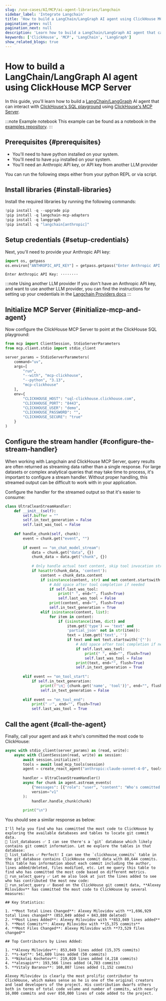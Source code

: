 ```yaml
---
slug: /use-cases/AI/MCP/ai-agent-libraries/langchain
sidebar_label: 'Integrate Langchain'
title: 'How to build a LangChain/LangGraph AI agent using ClickHouse MCP Server.'
pagination_prev: null
pagination_next: null
description: 'Learn how to build a LangChain/LangGraph AI agent that can interact with ClickHouse''s SQL playground using ClickHouse''s MCP Server.'
keywords: ['ClickHouse', 'MCP', 'LangChain', 'LangGraph']
show_related_blogs: true
---
```


# How to build a LangChain/LangGraph AI agent using ClickHouse MCP Server

In this guide, you'll learn how to build a [LangChain/LangGraph](https://github.com/langchain-ai/langgraph) AI agent that
can interact with [ClickHouse's SQL playground](https://sql.clickhouse.com/) using [ClickHouse's MCP Server](https://github.com/ClickHouse/mcp-clickhouse).

:::note Example notebook
This example can be found as a notebook in the [examples repository](https://github.com/ClickHouse/examples/blob/main/ai/mcp/langchain/langchain.ipynb).
:::

## Prerequisites {#prerequisites}
- You'll need to have python installed on your system.
- You'll need to have `pip` installed on your system.
- You'll need an Anthropic API key, or API key from another LLM provider

You can run the following steps either from your python REPL or via script.

<VerticalStepper headerLevel="h2">

## Install libraries {#install-libraries}

Install the required libraries by running the following commands:

```python
!pip install -q --upgrade pip
!pip install -q langchain-mcp-adapters
!pip install -q langgraph
!pip install -q "langchain[anthropic]"
```

## Setup credentials {#setup-credentials}

Next, you'll need to provide your Anthropic API key:

```python
import os, getpass
os.environ["ANTHROPIC_API_KEY"] = getpass.getpass("Enter Anthropic API Key:")
```

```response title="Response"
Enter Anthropic API Key: ········
```

:::note Using another LLM provider
If you don't have an Anthropic API key, and want to use another LLM provider,
you can find the instructions for setting up your credentials in the [Langchain Providers docs](https://python.langchain.com/docs/integrations/providers/)
:::

## Initialize MCP Server {#initialize-mcp-and-agent}

Now configure the ClickHouse MCP Server to point at the ClickHouse SQL playground:

```python
from mcp import ClientSession, StdioServerParameters
from mcp.client.stdio import stdio_client

server_params = StdioServerParameters(
    command="uv",
    args=[
        "run",
        "--with", "mcp-clickhouse",
        "--python", "3.13",
        "mcp-clickhouse"
    ],
    env={
        "CLICKHOUSE_HOST": "sql-clickhouse.clickhouse.com",
        "CLICKHOUSE_PORT": "8443",
        "CLICKHOUSE_USER": "demo",
        "CLICKHOUSE_PASSWORD": "",
        "CLICKHOUSE_SECURE": "true"
    }
)
```
## Configure the stream handler {#configure-the-stream-handler}

When working with Langchain and ClickHouse MCP Server, query results are often 
returned as streaming data rather than a single response. For large datasets or
complex analytical queries that may take time to process, it's important to configure
a stream handler. Without proper handling, this streamed output can be difficult 
to work with in your application.

Configure the handler for the streamed output so that it's easier to consume:

```python
class UltraCleanStreamHandler:
    def __init__(self):
        self.buffer = ""
        self.in_text_generation = False
        self.last_was_tool = False
        
    def handle_chunk(self, chunk):
        event = chunk.get("event", "")
        
        if event == "on_chat_model_stream":
            data = chunk.get("data", {})
            chunk_data = data.get("chunk", {})
            
            # Only handle actual text content, skip tool invocation streams
            if hasattr(chunk_data, 'content'):
                content = chunk_data.content
                if isinstance(content, str) and not content.startswith('{"'):
                    # Add space after tool completion if needed
                    if self.last_was_tool:
                        print(" ", end="", flush=True)
                        self.last_was_tool = False
                    print(content, end="", flush=True)
                    self.in_text_generation = True
                elif isinstance(content, list):
                    for item in content:
                        if (isinstance(item, dict) and 
                            item.get('type') == 'text' and 
                            'partial_json' not in str(item)):
                            text = item.get('text', '')
                            if text and not text.startswith('{"'):
                                # Add space after tool completion if needed
                                if self.last_was_tool:
                                    print(" ", end="", flush=True)
                                    self.last_was_tool = False
                                print(text, end="", flush=True)
                                self.in_text_generation = True
                                
        elif event == "on_tool_start":
            if self.in_text_generation:
                print(f"\n🔧 {chunk.get('name', 'tool')}", end="", flush=True)
                self.in_text_generation = False
                
        elif event == "on_tool_end":
            print(" ✅", end="", flush=True)
            self.last_was_tool = True
```

## Call the agent {#call-the-agent}

Finally, call your agent and ask it who's committed the most code to ClickHouse:

```python
async with stdio_client(server_params) as (read, write):
    async with ClientSession(read, write) as session:
        await session.initialize()
        tools = await load_mcp_tools(session)
        agent = create_react_agent("anthropic:claude-sonnet-4-0", tools)
        
        handler = UltraCleanStreamHandler()        
        async for chunk in agent.astream_events(
            {"messages": [{"role": "user", "content": "Who's committed the most code to ClickHouse?"}]}, 
            version="v1"
        ):
            handler.handle_chunk(chunk)
            
        print("\n")
```

You should see a similar response as below:

```response title="Response"
I'll help you find who has committed the most code to ClickHouse by exploring the available databases and tables to locate git commit data.
🔧 list_databases ✅ I can see there's a `git` database which likely contains git commit information. Let me explore the tables in that database:
🔧 list_tables ✅ Perfect! I can see the `clickhouse_commits` table in the git database contains ClickHouse commit data with 80,644 commits. This table has information about each commit including the author, lines added/deleted, files modified, etc. Let me query this table to find who has committed the most code based on different metrics.
🔧 run_select_query ✅ Let me also look at just the lines added to see who has contributed the most new code:
🔧 run_select_query ✅ Based on the ClickHouse git commit data, **Alexey Milovidov** has committed the most code to ClickHouse by several measures:

## Key Statistics:

1. **Most Total Lines Changed**: Alexey Milovidov with **1,696,929 total lines changed** (853,049 added + 843,880 deleted)
2. **Most Lines Added**: Alexey Milovidov with **853,049 lines added**
3. **Most Commits**: Alexey Milovidov with **15,375 commits**
4. **Most Files Changed**: Alexey Milovidov with **73,529 files changed**

## Top Contributors by Lines Added:

1. **Alexey Milovidov**: 853,049 lines added (15,375 commits)
2. **s-kat**: 541,609 lines added (50 commits) 
3. **Nikolai Kochetov**: 219,020 lines added (4,218 commits)
4. **alesapin**: 193,566 lines added (4,783 commits)
5. **Vitaly Baranov**: 168,807 lines added (1,152 commits)

Alexey Milovidov is clearly the most prolific contributor to ClickHouse, which makes sense as he is one of the original creators and lead developers of the project. His contribution dwarfs others both in terms of total code volume and number of commits, with nearly 16,000 commits and over 850,000 lines of code added to the project.
```

</VerticalStepper>
